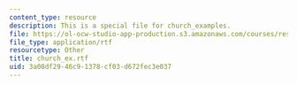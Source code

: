 ```yaml
---
content_type: resource
description: This is a special file for church_examples.
file: https://ol-ocw-studio-app-production.s3.amazonaws.com/courses/res-9-003-brains-minds-and-machines-summer-course-summer-2015/3a08df2946c91378cf03d672fec3e037_church_ex.rtf
file_type: application/rtf
resourcetype: Other
title: church_ex.rtf
uid: 3a08df29-46c9-1378-cf03-d672fec3e037
---
```

